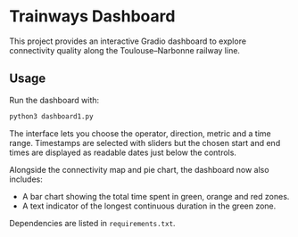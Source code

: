 # Trainways Dashboard

This project provides an interactive Gradio dashboard to explore connectivity quality along the Toulouse–Narbonne railway line.

## Usage

Run the dashboard with:

```bash
python3 dashboard1.py
```

The interface lets you choose the operator, direction, metric and a time range. Timestamps are selected with sliders but the chosen start and end times are displayed as readable dates just below the controls.

Alongside the connectivity map and pie chart, the dashboard now also includes:

- A bar chart showing the total time spent in green, orange and red zones.
- A text indicator of the longest continuous duration in the green zone.

Dependencies are listed in `requirements.txt`.

